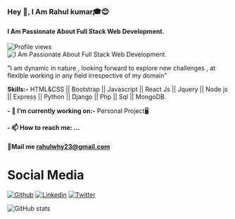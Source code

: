 ### Hey 👋, I Am Rahul kumar🎓😊 
#### I Am Passionate About Full Stack Web Development.
![Profile views](https://gpvc.arturio.dev/rahulkr23)  
![I Am Passionate About Full Stack Web Development.](https://i.postimg.cc/W3Fkqkq6/resize-1617223121208075169820210401015411.png)

"I am dynamic in nature , looking forward to explore new challenges , at flexible working in any field irrespective of my domain"

**Skills:-** 
HTML&CSS || Bootstrap || Javascript || React Js || Jquery || Node js || Express || Python || Django || Php || Sql || MongoDB.

**- 🔭 I’m currently working on:-** 
           Personal Project🖥 

**- 📫 How to reach me: ...**
 #### 💌Mail me [rahulwhy23@gmail.com]()


# Social Media #
[![Github](https://img.shields.io/badge/-Github-000?style=flat&logo=Github&logoColor=white)](https://github.com/rahulkr23)
[![Linkedin](https://img.shields.io/badge/-LinkedIn-blue?style=flat&logo=Linkedin&logoColor=white)](https://www.linkedin.com/in/rahulkr23)
[![Twitter](https://img.shields.io/badge/-twitter-c13584?style=flat&labelColor=c13584&logo=twitter&logoColor=white)](https://twitter.com/@rahulwhy23)






![GitHub stats](https://github-readme-stats.vercel.app/api?username=rahulkr23&show_icons=true&theme=tokyonight)  


